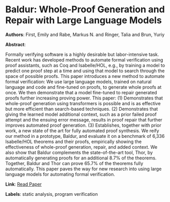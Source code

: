 # Baldur: Whole-Proof Generation and Repair with Large Language Models

**Authors**: First, Emily and Rabe, Markus N. and Ringer, Talia and Brun, Yuriy

**Abstract**:

Formally verifying software is a highly desirable but labor-intensive task.  Recent work has developed methods to automate formal verification using proof assistants, such as Coq and Isabelle/HOL, e.g., by training a model to predict one proof step at a time and using that model to search through the space of possible proofs.  This paper introduces a new method to automate formal verification: We use large language models, trained on natural language and code and fine-tuned on proofs, to generate whole proofs at once.  We then demonstrate that a model fine-tuned to repair generated proofs further increasing proving power.  This paper:  (1) Demonstrates that whole-proof generation using transformers is possible and is as effective but more efficient than search-based techniques.  (2) Demonstrates that giving the learned model additional context, such as a prior failed proof attempt and the ensuing error message, results in proof repair that further improves automated proof generation.  (3) Establishes, together with prior work, a new state of the art for fully automated proof synthesis.  We reify our method in a prototype, Baldur, and evaluate it on a benchmark of 6,336 Isabelle/HOL theorems and their proofs,  empirically showing the effectiveness of whole-proof generation, repair, and added context. We also show that Baldur complements the state-of-the-art tool, Thor, by automatically generating proofs for an additional 8.7\% of the theorems. Together, Baldur and Thor can prove 65.7\% of the theorems fully automatically. This paper paves the way for new research into using large language models for automating formal verification.

**Link**: [Read Paper](https://doi.org/10.1145/3611643.3616243)

**Labels**: static analysis, program verification

